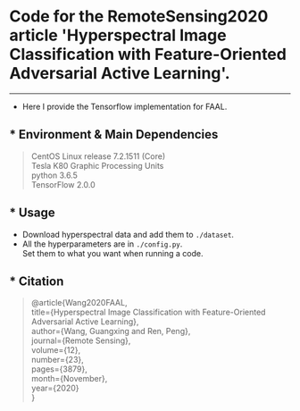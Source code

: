 # Code for the RemoteSensing2020 article 'Hyperspectral Image Classification with Feature-Oriented Adversarial Active Learning'.
---------------------------------------------
* Here I provide the Tensorflow implementation for FAAL.


## * Environment & Main Dependencies
>CentOS Linux release 7.2.1511 (Core)<br>
>Tesla K80 Graphic Processing Units<br>
>python 3.6.5<br>
>TensorFlow 2.0.0

## * Usage
* Download hyperspectral data and add them to `./dataset`.<br>
* All the hyperparameters are in `./config.py`.<br>
Set them to what you want when running a code.<br>

## * Citation
>@article{Wang2020FAAL, <br>
>	  title={Hyperspectral Image Classification with Feature-Oriented Adversarial Active Learning}, <br>
>	  author={Wang, Guangxing and Ren, Peng}, <br>
>	  journal={Remote Sensing}, <br>
>	  volume={12}, <br>
>	  number={23}, <br>
>	  pages={3879}, <br>
>   month={November}, <br>
>	  year={2020} <br>
>}<br>


